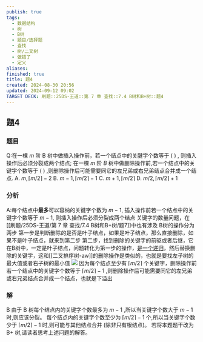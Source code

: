 ```yaml
---
publish: true
tags:
  - 数据结构
  - 树
  - B树
  - 题目/选择题
  - 查找
  - 树/二叉树
  - 做错了
  - 定义
aliases: 
finished: true
title: 题4
created: 2024-08-30 20:56
updated: 2024-09-12 09:02
TARGET DECK: 刷题::25DS-王道::第 7 章 查找::7.4 B树和B+树::题4
---
```

## 题4
### 题目
Q:在一棵 $m$ 阶 B 树中做插入操作前，若一个结点中的关腱字个数等于 ( ) , 则插入操作后必须分裂成两个结点; 
在一棵 $m$ 阶 $B$ 树中做删除操作前,若一个结点中的关键字个数等于 ( ) ,则删除操作后可能需要同它的左兄弟或右兄弟结点合并成一个结点.
A. $m,\lceil m/2\rceil  - 2$ 
B. $m - 1,\lceil m/2\rceil  - 1$ 
C. $m + 1,\lceil m/2\rceil$ 
D. $m/2,\lceil m/2\rceil  +1$
### 分析
A:每个结点中**最多**可以容纳的关键字个数为 $m - 1$, 插入操作前若一个结点中的关键字个数等于 $m - 1$, 则插入操作后必须分裂成两个结点
关键字的数量问题，在[[刷题/25DS-王道/第 7 章 查找/7.4 B树和B+树/题7]]中也有涉及
B树的操作分为两步
第一步是判断删除的是否是叶子结点，如果是叶子结点，那么直接删除，如果不是叶子结点，就来到第二步
第二步，找到删除的关键字的前驱或者后继，它在B树中，一定是叶子结点，问题转化为第一步的操作，[是一个递归](https://www.bilibili.com/video/BV1JU411d7iY?t=164.4&p=20)，然后替换删除的关键字，这和[[二叉排序树-aw]]的删除操作是类似的，也就是要找左子树的最大值或者右子树的最小值
![](https://img.hwenyi.live/202409121657951.webp)
因为每个结点至少有 $\lceil m/2\rceil$ 个关键字，删除操作前若一个结点中的关键字个数等于 $\lceil m/2\rceil-1$ ,则删除操作后可能需要同它的左兄弟或右兄弟结点合并成一个结点，也就是下溢出
### 解
B
由于 $\mathrm{B}$ 树每个结点内的关键字个数最多为 $m - 1$ ,所以当关键字个数大于 $m - 1$ 时,则应该分裂。
每个结点内的关键字个数至少为 $\lceil m/2\rceil  - 1$ 个,所以当关键字个数少于 $\lceil m/2\rceil  - 1$ 时,则可能与其他结点合并 (除非只有根结点)。
若将本题题干改为 $\mathrm{B} +$ 树,请读者思考上述问题的解答。
<!--ID: 1726632849817-->



